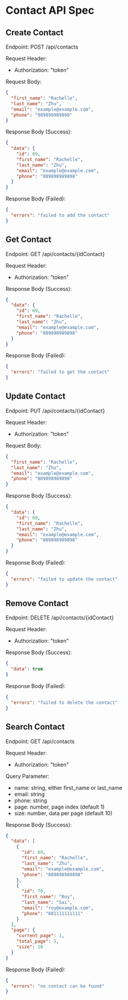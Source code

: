 # Contact API Spec

## Create Contact

Endpoint: POST /api/contacts

Request Header:

- Authorization: "token"

Request Body:

```json
{
  "first_name": "Rachelle",
  "last_name": "Zhu",
  "email": "example@example.com",
  "phone": "089898989898"
}
```

Response Body (Success):

```json
{
  "data": {
    "id": 69,
    "first_name": "Rachelle",
    "last_name": "Zhu",
    "email": "example@example.com",
    "phone": "089898989898"
  }
}
```

Response Body (Failed):

```json
{
  "errors": "failed to add the contact"
}
```

## Get Contact

Endpoint: GET /api/contacts/{idContact}

Request Header:

- Authorization: "token"

Response Body (Success):

```json
{
  "data": {
    "id": 69,
    "first_name": "Rachelle",
    "last_name": "Zhu",
    "email": "example@example.com",
    "phone": "089898989898"
  }
}
```

Response Body (Failed):

```json
{
  "errors": "failed to get the contact"
}
```

## Update Contact

Endpoint: PUT /api/contacts/{idContact}

Request Header:

- Authorization: "token"

Request Body:

```json
{
  "first_name": "Rachelle",
  "last_name": "Zhu",
  "email": "example@example.com",
  "phone": "089898989898"
}
```

Response Body (Success):

```json
{
  "data": {
    "id": 69,
    "first_name": "Rachelle",
    "last_name": "Zhu",
    "email": "example@example.com",
    "phone": "089898989898"
  }
}
```

Response Body (Failed):

```json
{
  "errors": "failed to update the contact"
}
```

## Remove Contact

Endpoint: DELETE /api/contacts/{idContact}

Request Header:

- Authorization: "token"

Response Body (Success):

```json
{
  "data": true
}
```

Response Body (Failed):

```json
{
  "errors": "failed to delete the contact"
}
```

## Search Contact

Endpoint: GET /api/contacts

Request Header:

- Authorization: "token"

Query Parameter:

- name: string, either first_name or last_name
- email: string
- phone: string
- page: number, page index (default 1)
- size: number, data per page (default 10)

Response Body (Success):

```json
{
  "data": [
    {
      "id": 69,
      "first_name": "Rachelle",
      "last_name": "Zhu",
      "email": "example@example.com",
      "phone": "089898989898"
    },
    {
      "id": 70,
      "first_name": "Roy",
      "last_name": "Sai",
      "email": "roy@example.com",
      "phone": "081111111111"
    }
  ],
  "page": {
    "current_page": 1,
    "total_page": 5,
    "size": 10
  }
}
```

Response Body (Failed):

```json
{
  "errors": "no contact can be found"
}
```
